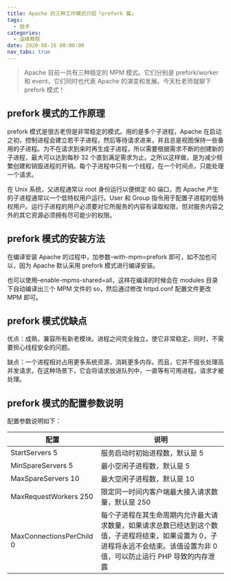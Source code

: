 ```yaml
---
title: Apache 的三种工作模式介绍「prefork 篇」
tags:
  - 技术
categories:
  - 运维教程
date: 2020-08-16 00:00:00
nav_tabs: true
---
```


> Apache 目前一共有三种稳定的 MPM 模式。它们分别是 prefork/worker 和 event，它们同时也代表 Apache 的演变和发展。今天杜老师就聊下 prefork 模式！

<!-- more -->

## prefork 模式的工作原理

prefork 模式是很古老但是非常稳定的模式。用的是多个子进程，Apache 在启动之初，控制进程会建立若干子进程，然后等待请求进来，并且总是视图保持一些备用的子进程。为不在请求到来时再生成子进程，所以需要根据需求不断的创建新的子进程，最大可以达到每秒 32 个直到满足需求为止。之所以这样做，是为减少频繁创建和销毁进程的开销。每个子进程中只有一个线程，在一个时间点，只能处理一个请求。

在 Unix 系统，父进程通常以 root 身份运行以便绑定 80 端口，而 Apache 产生的子进程通常以一个低特权用户运行。User 和 Group 指令用于配置子进程的低特权用户。运行子进程的用户必须要对它所服务的内容有读取权限，但对服务内容之外的其它资源必须拥有尽可能少的权限。

## prefork 模式的安装方法

在编译安装 Apache 的过程中，加参数–with-mpm=prefork 即可，如不加也可以，因为 Apache 默认采用 prefork 模式进行编译安装。

也可以使用–enable-mpms-shared=all，这样在编译的时候会在 modules 目录下自动编译出三个 MPM 文件的 so，然后通过修改 httpd.conf 配置文件更改 MPM 即可。

## prefork 模式优缺点

优点：成熟，兼容所有新老模块。进程之间完全独立，使它非常稳定。同时，不需要担心线程安全的问题。

缺点：一个进程相对占用更多系统资源，消耗更多内存。而且，它并不擅长处理高并发请求，在这种场景下，它会将请求放进队列中，一直等有可用进程，请求才被处理。

## prefork 模式的配置参数说明

配置参数说明如下：

| 配置 | 说明 |
| - | - |
| StartServers 5 | 服务启动时初始进程数，默认是 5 |
| MinSpareServers 5 | 最小空闲子进程数，默认是 5 |
| MaxSpareServers 10 | 最大空闲子进程数，默认是 10 |
| MaxRequestWorkers 250 | 限定同一时间内客户端最大接入请求数量，默认是 250 |
| MaxConnectionsPerChild 0 | 每个子进程在其生命周期内允许最大请求数量，如果请求总数已经达到这个数值，子进程将结束，如果设置为 0，子进程将永远不会结束。该值设置为非 0 值，可以防止运行 PHP 导致的内存泄露 |
